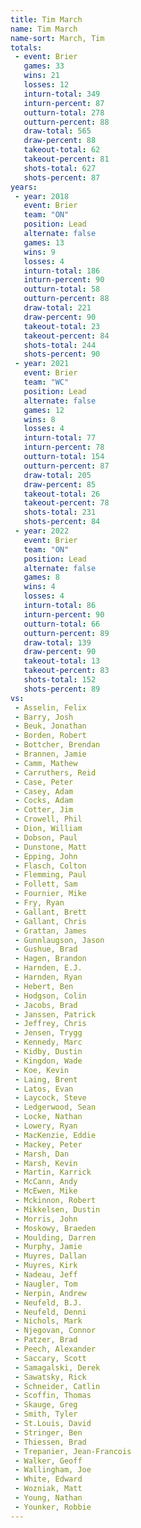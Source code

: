 ```yaml
---
title: Tim March
name: Tim March
name-sort: March, Tim
totals:
 - event: Brier
   games: 33
   wins: 21
   losses: 12
   inturn-total: 349
   inturn-percent: 87
   outturn-total: 278
   outturn-percent: 88
   draw-total: 565
   draw-percent: 88
   takeout-total: 62
   takeout-percent: 81
   shots-total: 627
   shots-percent: 87
years:
 - year: 2018
   event: Brier
   team: "ON"
   position: Lead
   alternate: false
   games: 13
   wins: 9
   losses: 4
   inturn-total: 186
   inturn-percent: 90
   outturn-total: 58
   outturn-percent: 88
   draw-total: 221
   draw-percent: 90
   takeout-total: 23
   takeout-percent: 84
   shots-total: 244
   shots-percent: 90
 - year: 2021
   event: Brier
   team: "WC"
   position: Lead
   alternate: false
   games: 12
   wins: 8
   losses: 4
   inturn-total: 77
   inturn-percent: 78
   outturn-total: 154
   outturn-percent: 87
   draw-total: 205
   draw-percent: 85
   takeout-total: 26
   takeout-percent: 78
   shots-total: 231
   shots-percent: 84
 - year: 2022
   event: Brier
   team: "ON"
   position: Lead
   alternate: false
   games: 8
   wins: 4
   losses: 4
   inturn-total: 86
   inturn-percent: 90
   outturn-total: 66
   outturn-percent: 89
   draw-total: 139
   draw-percent: 90
   takeout-total: 13
   takeout-percent: 83
   shots-total: 152
   shots-percent: 89
vs:
 - Asselin, Felix
 - Barry, Josh
 - Beuk, Jonathan
 - Borden, Robert
 - Bottcher, Brendan
 - Brannen, Jamie
 - Camm, Mathew
 - Carruthers, Reid
 - Case, Peter
 - Casey, Adam
 - Cocks, Adam
 - Cotter, Jim
 - Crowell, Phil
 - Dion, William
 - Dobson, Paul
 - Dunstone, Matt
 - Epping, John
 - Flasch, Colton
 - Flemming, Paul
 - Follett, Sam
 - Fournier, Mike
 - Fry, Ryan
 - Gallant, Brett
 - Gallant, Chris
 - Grattan, James
 - Gunnlaugson, Jason
 - Gushue, Brad
 - Hagen, Brandon
 - Harnden, E.J.
 - Harnden, Ryan
 - Hebert, Ben
 - Hodgson, Colin
 - Jacobs, Brad
 - Janssen, Patrick
 - Jeffrey, Chris
 - Jensen, Trygg
 - Kennedy, Marc
 - Kidby, Dustin
 - Kingdon, Wade
 - Koe, Kevin
 - Laing, Brent
 - Latos, Evan
 - Laycock, Steve
 - Ledgerwood, Sean
 - Locke, Nathan
 - Lowery, Ryan
 - MacKenzie, Eddie
 - Mackey, Peter
 - Marsh, Dan
 - Marsh, Kevin
 - Martin, Karrick
 - McCann, Andy
 - McEwen, Mike
 - Mckinnon, Robert
 - Mikkelsen, Dustin
 - Morris, John
 - Moskowy, Braeden
 - Moulding, Darren
 - Murphy, Jamie
 - Muyres, Dallan
 - Muyres, Kirk
 - Nadeau, Jeff
 - Naugler, Tom
 - Nerpin, Andrew
 - Neufeld, B.J.
 - Neufeld, Denni
 - Nichols, Mark
 - Njegovan, Connor
 - Patzer, Brad
 - Peech, Alexander
 - Saccary, Scott
 - Samagalski, Derek
 - Sawatsky, Rick
 - Schneider, Catlin
 - Scoffin, Thomas
 - Skauge, Greg
 - Smith, Tyler
 - St.Louis, David
 - Stringer, Ben
 - Thiessen, Brad
 - Trepanier, Jean-Francois
 - Walker, Geoff
 - Wallingham, Joe
 - White, Edward
 - Wozniak, Matt
 - Young, Nathan
 - Younker, Robbie
---
```

